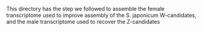 This directory has the step we followed to assemble the female transcriptome used to improve assembly of the S. japonicum W-candidates, and the male transcriptome used to recover the Z-candidates


